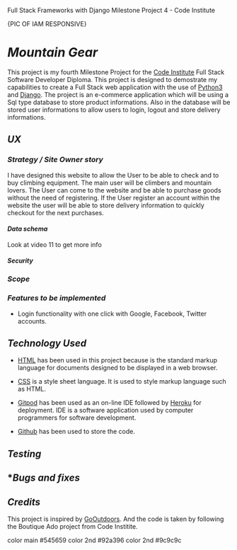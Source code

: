 Full Stack Frameworks with Django Milestone Project 4 - Code Institute

{PIC OF IAM RESPONSIVE}

# **_Mountain Gear_**

This project is my fourth Milestone Project for the [Code Institute](https://codeinstitute.net/) Full Stack Software Developer Diploma. This project is designed to demostrate my capabilities to create a Full Stack web application with the use of [Python3](https://www.python.org/download/releases/3.0/) and 
[Django](https://www.djangoproject.com/). The project is an e-commerce application which will be using a Sql type database to store product informations. Also in the database will be stored user informations to allow users to login, logout and store delivery informations.


## **_UX_**  
### **_Strategy / Site Owner story_**

I have designed this website to allow the User to be able to check and to buy climbing equipment. The main user will be climbers and mountain lovers. The User can come to the website and be able to purchase goods without the need of registering. If the User register an account within the website the user will be able to store delivery information to quickly checkout for the next purchases.

#### **_Data schema_**

Look at video 11 to get more info

#### **_Security_**

### **_Scope_**

### **_Features to be implemented_**

* Login functionality with one click with Google, Facebook, Twitter accounts.

## **_Technology Used_** 

* [HTML](https://en.wikipedia.org/wiki/HTML) has been used in this project because is the standard markup language for documents designed to be displayed in a web browser.

* [CSS](https://en.wikipedia.org/wiki/CSS)
is a style sheet language. It is used to style markup language such as HTML.

* [Gitpod](https://gitpod.io) has been used as an on-line IDE followed by [Heroku](https://www.heroku.com/) for deployment. IDE is a software application used by computer programmers for software development.
* [Github](https://github.com/) has been used to store the code.


## **_Testing_**


## **_Bugs and fixes_*



## **_Credits_**

This project is inspired by [GoOutdoors](https://www.gooutdoors.co.uk/). And the code is taken by following the Boutique Ado project from Code Institite.



color main #545659
color 2nd  #92a396
color 2nd  #9c9c9c
